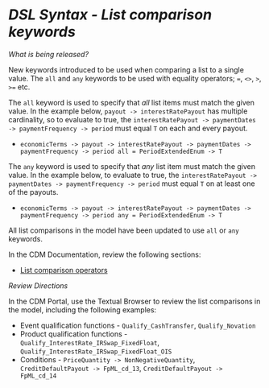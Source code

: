 # *DSL Syntax - List comparison keywords*

_What is being released?_

New keywords introduced to be used when comparing a list to a single value. The `all` and `any` keywords to be used with equality operators; `=`, `<>`, `>`, `>=` etc.

The `all` keyword is used to specify that *all* list items must match the given value.  In the example below, `payout -> interestRatePayout` has multiple cardinality, so to evaluate to true, the `interestRatePayout -> paymentDates -> paymentFrequency -> period` must equal `T` on each and every payout.

- `economicTerms -> payout -> interestRatePayout -> paymentDates -> paymentFrequency -> period all = PeriodExtendedEnum -> T`

The `any` keyword is used to specify that *any* list item must match the given value.  In the example below, to evaluate to true, the `interestRatePayout -> paymentDates -> paymentFrequency -> period` must equal `T` on at least one of the payouts.

- `economicTerms -> payout -> interestRatePayout -> paymentDates -> paymentFrequency -> period any = PeriodExtendedEnum -> T`
  
All list comparisons in the model have been updated to use `all` or `any` keywords.

In the CDM Documentation, review the following sections:

- [List comparison operators](https://docs.rosetta-technology.io/dsl/expressions.html#list-comparison-operators)

_Review Directions_

In the CDM Portal, use the Textual Browser to review the list comparisons in the model, including the following examples:

- Event qualification functions - `Qualify_CashTransfer`, `Qualify_Novation`
- Product qualification functions - `Qualify_InterestRate_IRSwap_FixedFloat`, `Qualify_InterestRate_IRSwap_FixedFloat_OIS`
- Conditions - `PriceQuantity -> NonNegativeQuantity`, `CreditDefaultPayout -> FpML_cd_13`, `CreditDefaultPayout -> FpML_cd_14`
